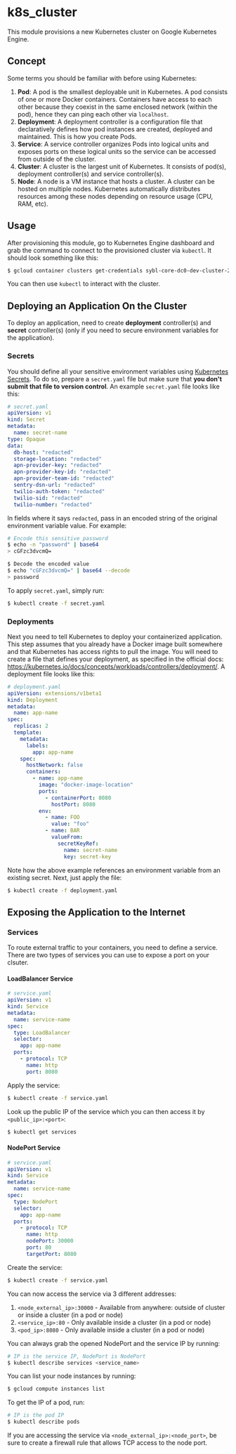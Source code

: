 # k8s_cluster

This module provisions a new Kubernetes cluster on Google Kubernetes Engine.

## Concept

Some terms you should be familiar with before using Kubernetes:

1. **Pod**: A pod is the smallest deployable unit in Kubernetes. A pod consists of one or more Docker containers. Containers have access to each other because they coexist in the same enclosed network (within the pod), hence they can ping each other via `localhost`.
2. **Deployment**: A deployment controller is a configuration file that declaratively defines how pod instances are created, deployed and maintained. This is how you create Pods.
3. **Service**: A service controller organizes Pods into logical units and exposes ports on these logical units so the service can be accessed from outside of the cluster.
4. **Cluster**: A cluster is the largest unit of Kubernetes. It consists of pod(s), deployment controller(s) and service controller(s).
5. **Node**: A node is a VM instance that hosts a cluster. A cluster can be hosted on multiple nodes. Kubernetes automatically distributes resources among these nodes depending on resource usage (CPU, RAM, etc).

## Usage

After provisioning this module, go to Kubernetes Engine dashboard and grab the command to connect to the provisioned cluster via `kubectl`. It should look something like this:

```sh
$ gcloud container clusters get-credentials sybl-core-dc0-dev-cluster-2641b9bb --zone us-central1-a --project sybl-core
```

You can then use `kubectl` to interact with the cluster.

## Deploying an Application On the Cluster

To deploy an application, need to create **deployment** controller(s) and **secret** controller(s) (only if you need to secure environment variables for the application).

### Secrets

You should define all your sensitive environment variables using [Kubernetes Secrets](https://kubernetes.io/docs/concepts/configuration/secret/). To do so, prepare a `secret.yaml` file but make sure that **you don't submit that file to version control**. An example `secret.yaml` file looks like this:

```yaml
# secret.yaml
apiVersion: v1
kind: Secret
metadata:
  name: secret-name
type: Opaque
data:
  db-host: "redacted"
  storage-location: "redacted"
  apn-provider-key: "redacted"
  apn-provider-key-id: "redacted"
  apn-provider-team-id: "redacted"
  sentry-dsn-url: "redacted"
  twilio-auth-token: "redacted"
  twilio-sid: "redacted"
  twilio-number: "redacted"
```

In fields where it says `redacted`, pass in an encoded string of the original environment variable value. For example:

```sh
# Encode this sensitive password
$ echo -n "password" | base64
> cGFzc3dvcmQ=

$ Decode the encoded value
$ echo "cGFzc3dvcmQ=" | base64 --decode
> password
```

To apply `secret.yaml`, simply run:

```sh
$ kubectl create -f secret.yaml
```

### Deployments

Next you need to tell Kubernetes to deploy your containerized application. This step assumes that you already have a Docker image built somewhere and that Kubernetes has access rights to pull the image. You will need to create a file that defines your deployment, as specified in the official docs: https://kubernetes.io/docs/concepts/workloads/controllers/deployment/. A deployment file looks like this:

```yaml
# deployment.yaml
apiVersion: extensions/v1beta1
kind: Deployment
metadata:
  name: app-name
spec:
  replicas: 2
  template:
    metadata:
      labels:
        app: app-name
    spec:
      hostNetwork: false
      containers:
        - name: app-name
          image: "docker-image-location"
          ports:
            - containerPort: 8080
              hostPort: 8080
          env:
            - name: FOO
              value: "foo"
            - name: BAR
              valueFrom:
                secretKeyRef:
                  name: secret-name
                  key: secret-key
```

Note how the above example references an environment variable from an existing secret. Next, just apply the file:

```sh
$ kubectl create -f deployment.yaml
```

## Exposing the Application to the Internet

### Services

To route external traffic to your containers, you need to define a service. There are two types of services you can use to expose a port on your clsuter.

#### LoadBalancer Service

```yaml
# service.yaml
apiVersion: v1
kind: Service
metadata:
  name: service-name
spec:
  type: LoadBalancer
  selector:
    app: app-name
  ports:
    - protocol: TCP
      name: http
      port: 8080
```

Apply the service:

```sh
$ kubectl create -f service.yaml
```

Look up the public IP of the service which you can then access it by `<public_ip>:<port>`:

```sh
$ kubectl get services
```

#### NodePort Service

```yaml
# service.yaml
apiVersion: v1
kind: Service
metadata:
  name: service-name
spec:
  type: NodePort
  selector:
    app: app-name
  ports:
    - protocol: TCP
      name: http
      nodePort: 30000
      port: 80
      targetPort: 8080
```

Create the service:

```sh
$ kubectl create -f service.yaml
```

You can now access the service via 3 different addresses:

1. `<node_external_ip>:30000` - Available from anywhere: outside of cluster or inside a cluster (in a pod or node)
2. `<service_ip>:80` - Only available inside a cluster (in a pod or node)
3. `<pod_ip>:8080` - Only available inside a cluster (in a pod or node)

You can always grab the opened NodePort and the service IP by running:

```sh
# IP is the service IP, NodePort is NodePort
$ kubectl describe services <service_name>
```

You can list your node instances by running:

```sh
$ gcloud compute instances list
```

To get the IP of a pod, run:

```sh
# IP is the pod IP
$ kubectl describe pods
```

If you are accessing the service via `<node_external_ip>:<node_port>`, be sure to create a firewall rule that allows TCP access to the node port.